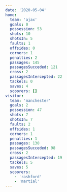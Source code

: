 ```yaml
---
date: '2020-05-04'
home:
  team: 'ajax'
  goals: 0
  possession: 53
  shots: 10
  shotsIn: 5
  faults: 1
  offsides: 0
  corners: 1
  penalties: 2
  passages: 145
  passagesSucceded: 121
  cross: 2
  passagesIntercepted: 22
  tackels: 0
  saves: 4
  scoorers: []
visitor:
  team: 'manchester'
  goals: 2
  possession: 47
  shots: 7
  shotsIn: 7
  faults: 2
  offsides: 1
  corners: 1
  penalties: 1
  passages: 130
  passagesSucceded: 98
  cross: 2
  passagesIntercepted: 19
  tackels: 5
  saves: 5
  scoorers:
    - 'rashford'
    - 'martial'
---
```

